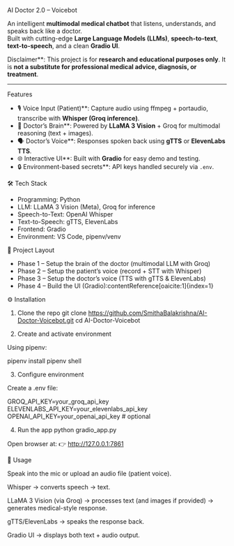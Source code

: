 AI Doctor 2.0 – Voicebot

An intelligent **multimodal medical chatbot** that listens, understands, and speaks back like a doctor.  
Built with cutting-edge **Large Language Models (LLMs)**, **speech-to-text**, **text-to-speech**, and a clean **Gradio UI**.  

Disclaimer**: This project is for **research and educational purposes only**. It is **not a substitute for professional medical advice, diagnosis, or treatment**.

---

Features
- 🎙️ Voice Input (Patient)**: Capture audio using ffmpeg + portaudio, transcribe with **Whisper (Groq inference)**.  
- 🧠 Doctor’s Brain**: Powered by **LLaMA 3 Vision** + Groq for multimodal reasoning (text + images).  
- 🗣️ Doctor’s Voice**: Responses spoken back using **gTTS** or **ElevenLabs TTS**.  
- 🌐 Interactive UI**: Built with **Gradio** for easy demo and testing.  
- 🔒 Environment-based secrets**: API keys handled securely via `.env`.

 🛠️ Tech Stack
- Programming: Python  
- LLM: LLaMA 3 Vision (Meta), Groq for inference  
- Speech-to-Text: OpenAI Whisper  
- Text-to-Speech: gTTS, ElevenLabs  
- Frontend: Gradio  
- Environment: VS Code, pipenv/venv  

🧩 Project Layout
- Phase 1 – Setup the brain of the doctor (multimodal LLM with Groq)  
- Phase 2 – Setup the patient’s voice (record + STT with Whisper)  
- Phase 3 – Setup the doctor’s voice (TTS with gTTS & ElevenLabs)  
- Phase 4 – Build the UI (Gradio):contentReference[oaicite:1]{index=1}  

⚙️ Installation

1. Clone the repo
git clone https://github.com/SmithaBalakrishna/AI-Doctor-Voicebot.git
cd AI-Doctor-Voicebot

2. Create and activate environment

Using pipenv:

pipenv install
pipenv shell

3. Configure environment

Create a .env file:

GROQ_API_KEY=your_groq_api_key
ELEVENLABS_API_KEY=your_elevenlabs_api_key
OPENAI_API_KEY=your_openai_api_key   # optional

4. Run the app
python gradio_app.py


Open browser at:
👉 http://127.0.0.1:7861

🧪 Usage

Speak into the mic or upload an audio file (patient voice).

Whisper → converts speech → text.

LLaMA 3 Vision (via Groq) → processes text (and images if provided) → generates medical-style response.

gTTS/ElevenLabs → speaks the response back.

Gradio UI → displays both text + audio output.

